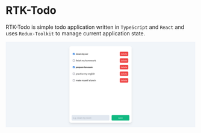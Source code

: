 # RTK-Todo

RTK-Todo is simple todo application written in `TypeScript` and `React` and uses `Redux-Toolkit` to manage current application state.

![screenshot](rtk-todo.png)
